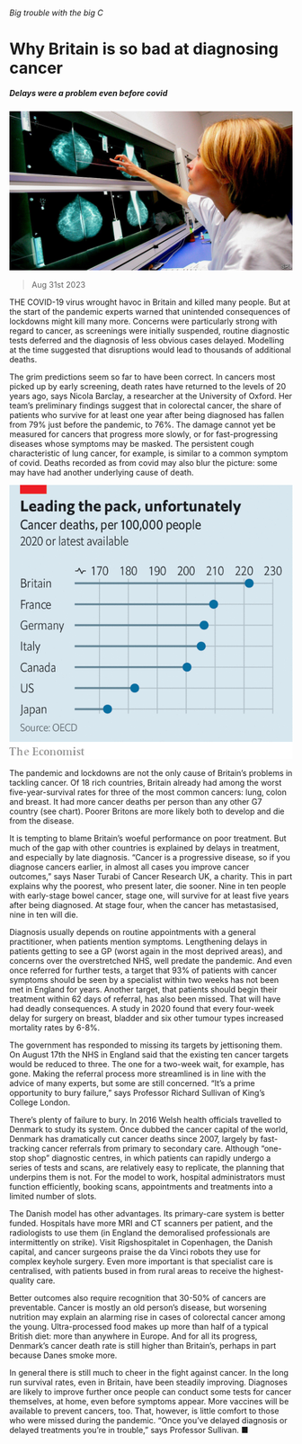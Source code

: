 ###### Big trouble with the big C

# Why Britain is so bad at diagnosing cancer 

##### Delays were a problem even before covid 

![image](images/20230902_BRP504.jpg) 

> Aug 31st 2023 

THE COVID-19 virus wrought havoc in Britain and killed many people. But at the start of the pandemic experts warned that unintended consequences of lockdowns might kill many more. Concerns were particularly strong with regard to cancer, as screenings were initially suspended, routine diagnostic tests deferred and the diagnosis of less obvious cases delayed. Modelling at the time suggested that disruptions would lead to thousands of additional deaths. 

The grim predictions seem so far to have been correct. In cancers most picked up by early screening, death rates have returned to the levels of 20 years ago, says Nicola Barclay, a researcher at the University of Oxford. Her team’s preliminary findings suggest that in colorectal cancer, the share of patients who survive for at least one year after being diagnosed has fallen from 79% just before the pandemic, to 76%. The damage cannot yet be measured for cancers that progress more slowly, or for fast-progressing diseases whose symptoms may be masked. The persistent cough characteristic of lung cancer, for example, is similar to a common symptom of covid. Deaths recorded as from covid may also blur the picture: some may have had another underlying cause of death. 

![image](images/20230902_BRC393.png) 


The pandemic and lockdowns are not the only cause of Britain’s problems in tackling cancer. Of 18 rich countries, Britain already had among the worst five-year-survival rates for three of the most common cancers: lung, colon and breast. It had more cancer deaths per person than any other G7 country (see chart). Poorer Britons are more likely both to develop and die from the disease.

It is tempting to blame Britain’s woeful performance on poor treatment. But much of the gap with other countries is explained by delays in treatment, and especially by late diagnosis. “Cancer is a progressive disease, so if you diagnose cancers earlier, in almost all cases you improve cancer outcomes,” says Naser Turabi of Cancer Research UK, a charity. This in part explains why the poorest, who present later, die sooner. Nine in ten people with early-stage bowel cancer, stage one, will survive for at least five years after being diagnosed. At stage four, when the cancer has metastasised, nine in ten will die.

Diagnosis usually depends on routine appointments with a general practitioner, when patients mention symptoms. Lengthening delays in patients getting to see a GP (worst again in the most deprived areas), and concerns over the overstretched NHS, well predate the pandemic. And even once referred for further tests, a target that 93% of patients with cancer symptoms should be seen by a specialist within two weeks has not been met in England for years. Another target, that patients should begin their treatment within 62 days of referral, has also been missed. That will have had deadly consequences. A study in 2020 found that every four-week delay for surgery on breast, bladder and six other tumour types increased mortality rates by 6-8%. 

The government has responded to missing its targets by jettisoning them. On August 17th the NHS in England said that the existing ten cancer targets would be reduced to three. The one for a two-week wait, for example, has gone. Making the referral process more streamlined is in line with the advice of many experts, but some are still concerned. “It’s a prime opportunity to bury failure,” says Professor Richard Sullivan of King’s College London. 

There’s plenty of failure to bury. In 2016 Welsh health officials travelled to Denmark to study its system. Once dubbed the cancer capital of the world, Denmark has dramatically cut cancer deaths since 2007, largely by fast-tracking cancer referrals from primary to secondary care. Although “one-stop shop” diagnostic centres, in which patients can rapidly undergo a series of tests and scans, are relatively easy to replicate, the planning that underpins them is not. For the model to work, hospital administrators must function efficiently, booking scans, appointments and treatments into a limited number of slots.

The Danish model has other advantages. Its primary-care system is better funded. Hospitals have more MRI and CT scanners per patient, and the radiologists to use them (in England the demoralised professionals are intermittently on strike). Visit Rigshospitalet in Copenhagen, the Danish capital, and cancer surgeons praise the da Vinci robots they use for complex keyhole surgery. Even more important is that specialist care is centralised, with patients bused in from rural areas to receive the highest-quality care.

Better outcomes also require recognition that 30-50% of cancers are preventable. Cancer is mostly an old person’s disease, but worsening nutrition may explain an alarming rise in cases of colorectal cancer among the young. Ultra-processed food makes up more than half of a typical British diet: more than anywhere in Europe. And for all its progress, Denmark’s cancer death rate is still higher than Britain’s, perhaps in part because Danes smoke more.

In general there is still much to cheer in the fight against cancer. In the long run survival rates, even in Britain, have been steadily improving. Diagnoses are likely to improve further once people can conduct some tests for cancer themselves, at home, even before symptoms appear. More vaccines will be available to prevent cancers, too. That, however, is little comfort to those who were missed during the pandemic. “Once you’ve delayed diagnosis or delayed treatments you’re in trouble,” says Professor Sullivan. ■


